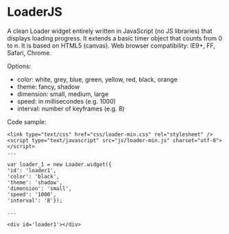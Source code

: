 # LoaderJS

A clean Loader widget entirely written in JavaScript (no JS libraries) that displays loading progress. It extends a basic timer object that counts from 0 to n. It is based on HTML5 (canvas). Web browser compatibility: IE9+, FF, Safari, Chrome.

Options:

- color: white, grey, blue, green, yellow, red, black, orange
- theme: fancy, shadow
- dimension: small, medium, large
- speed: in millisecondes (e.g. 1000)
- interval: number of keyframes (e.g. 8)

Code sample:

    <link type="text/css" href="css/loader-min.css" rel="stylesheet" />
    <script type="text/javascript" src="js/loader-min.js" charset="utf-8"></script> 
    ... 
    
    var loader_1 = new Loader.widget({
    'id': 'loader1', 
    'color': 'black',
    'theme': 'shadow',
    'dimension': 'small',
    'speed': '1000',
    'interval': '8'});
    
    ... 
    
    <div id='loader1'></div>
